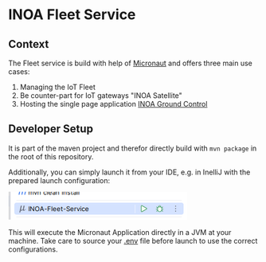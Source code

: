 # INOA Fleet Service

## Context

The Fleet service is build with help of [Micronaut](https://micronaut.io/) and offers three main use cases:

1. Managing the IoT Fleet
2. Be counter-part for IoT gateways "INOA Satellite"
3. Hosting the single page application [INOA Ground Control](../app/README.md)

## Developer Setup

It is part of the maven project and therefor directly build with `mvn package` in the root of this repository.

Additionally, you can simply launch it from your IDE, e.g. in InelliJ with the prepared launch configuration:

![Launch Fleet](../docs/assets/launch-fleet.png)

This will execute the Micronaut Application directly in a JVM at your machine.
Take care to source your [.env](../.env) file before launch to use the correct configurations.
